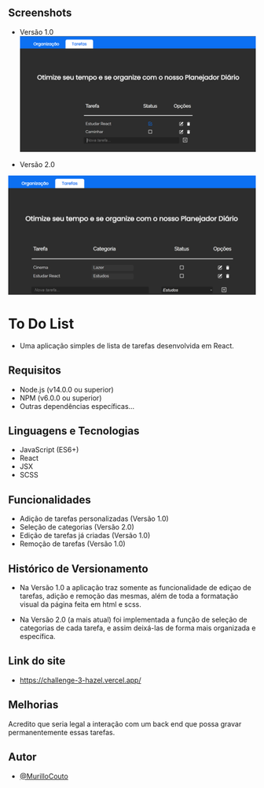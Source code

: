 
## Screenshots

- Versão 1.0
![App Screenshot](https://github.com/MurilloCouto/challenge-3/blob/main/Captura%20de%20tela%202023-12-13%20080547.png?raw=true)

- Versão 2.0 

![App Screenshot](https://github.com/MurilloCouto/challenge-3/blob/main/Captura%20de%20tela%202024-01-08%20205417.png?raw=true)
# To Do List 

- Uma aplicação simples de lista de tarefas desenvolvida em React. 


## Requisitos

- Node.js (v14.0.0 ou superior)
- NPM (v6.0.0 ou superior)
- Outras dependências específicas...
## Linguagens e Tecnologias

- JavaScript (ES6+)
- React
- JSX
- SCSS
## Funcionalidades

- Adição de tarefas personalizadas (Versão 1.0)
- Seleção de categorias (Versão 2.0)
- Edição de tarefas já criadas (Versão 1.0)
- Remoção de tarefas (Versão 1.0)


## Histórico de Versionamento

- Na Versão 1.0 a aplicação traz somente as funcionalidade de ediçao de tarefas, adição e remoção das mesmas, além de toda a formatação visual da página feita em html e scss.

- Na Versão 2.0 (a mais atual) foi implementada a função de seleção de categorias de cada tarefa, e assim deixá-las de forma mais organizada e específica.
## Link do site 
- https://challenge-3-hazel.vercel.app/
## Melhorias

Acredito que seria legal a interação com um back end que possa gravar permanentemente essas tarefas.


## Autor

- [@MurilloCouto](https://www.github.com/MurilloCouto)
